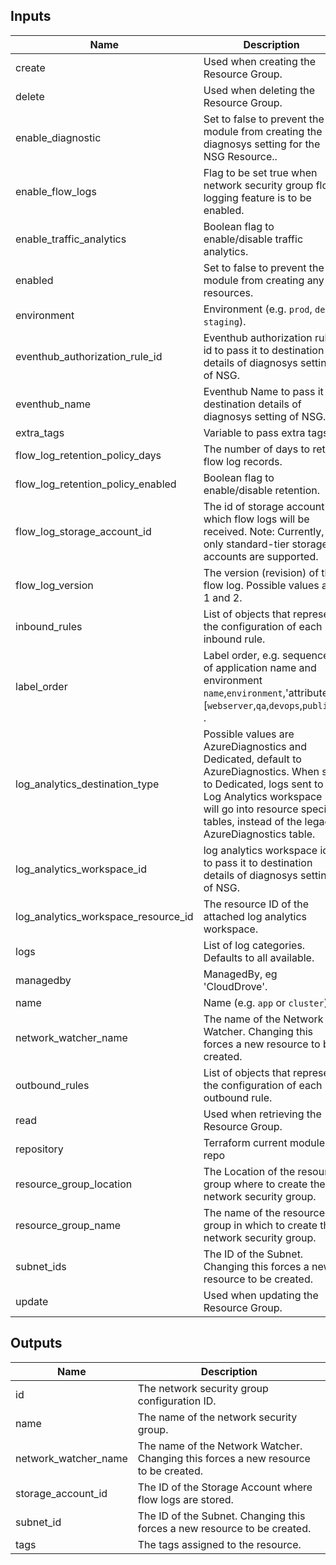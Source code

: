 ## Inputs

| Name | Description | Type | Default | Required |
|------|-------------|------|---------|:--------:|
| create | Used when creating the Resource Group. | `string` | `"30m"` | no |
| delete | Used when deleting the Resource Group. | `string` | `"30m"` | no |
| enable\_diagnostic | Set to false to prevent the module from creating the diagnosys setting for the NSG Resource.. | `bool` | `false` | no |
| enable\_flow\_logs | Flag to be set true when network security group flow logging feature is to be enabled. | `bool` | `false` | no |
| enable\_traffic\_analytics | Boolean flag to enable/disable traffic analytics. | `bool` | `false` | no |
| enabled | Set to false to prevent the module from creating any resources. | `bool` | `true` | no |
| environment | Environment (e.g. `prod`, `dev`, `staging`). | `string` | `""` | no |
| eventhub\_authorization\_rule\_id | Eventhub authorization rule id to pass it to destination details of diagnosys setting of NSG. | `string` | `null` | no |
| eventhub\_name | Eventhub Name to pass it to destination details of diagnosys setting of NSG. | `string` | `null` | no |
| extra\_tags | Variable to pass extra tags. | `map(string)` | `null` | no |
| flow\_log\_retention\_policy\_days | The number of days to retain flow log records. | `number` | `100` | no |
| flow\_log\_retention\_policy\_enabled | Boolean flag to enable/disable retention. | `bool` | `false` | no |
| flow\_log\_storage\_account\_id | The id of storage account in which flow logs will be received. Note: Currently, only standard-tier storage accounts are supported. | `string` | `null` | no |
| flow\_log\_version | The version (revision) of the flow log. Possible values are 1 and 2. | `number` | `1` | no |
| inbound\_rules | List of objects that represent the configuration of each inbound rule. | `any` | `[]` | no |
| label\_order | Label order, e.g. sequence of application name and environment `name`,`environment`,'attribute' [`webserver`,`qa`,`devops`,`public`,] . | `list(any)` | <pre>[<br>  "name",<br>  "environment"<br>]</pre> | no |
| log\_analytics\_destination\_type | Possible values are AzureDiagnostics and Dedicated, default to AzureDiagnostics. When set to Dedicated, logs sent to a Log Analytics workspace will go into resource specific tables, instead of the legacy AzureDiagnostics table. | `string` | `"AzureDiagnostics"` | no |
| log\_analytics\_workspace\_id | log analytics workspace id to pass it to destination details of diagnosys setting of NSG. | `string` | `null` | no |
| log\_analytics\_workspace\_resource\_id | The resource ID of the attached log analytics workspace. | `string` | `null` | no |
| logs | List of log categories. Defaults to all available. | `list(map(string))` | `[]` | no |
| managedby | ManagedBy, eg 'CloudDrove'. | `string` | `"hello@clouddrove.com"` | no |
| name | Name  (e.g. `app` or `cluster`). | `string` | `""` | no |
| network\_watcher\_name | The name of the Network Watcher. Changing this forces a new resource to be created. | `string` | `null` | no |
| outbound\_rules | List of objects that represent the configuration of each outbound rule. | `any` | `[]` | no |
| read | Used when retrieving the Resource Group. | `string` | `"5m"` | no |
| repository | Terraform current module repo | `string` | `""` | no |
| resource\_group\_location | The Location of the resource group where to create the network security group. | `string` | n/a | yes |
| resource\_group\_name | The name of the resource group in which to create the network security group. | `string` | n/a | yes |
| subnet\_ids | The ID of the Subnet. Changing this forces a new resource to be created. | `list(string)` | `[]` | no |
| update | Used when updating the Resource Group. | `string` | `"30m"` | no |

## Outputs

| Name | Description |
|------|-------------|
| id | The network security group configuration ID. |
| name | The name of the network security group. |
| network\_watcher\_name | The name of the Network Watcher. Changing this forces a new resource to be created. |
| storage\_account\_id | The ID of the Storage Account where flow logs are stored. |
| subnet\_id | The ID of the Subnet. Changing this forces a new resource to be created. |
| tags | The tags assigned to the resource. |

